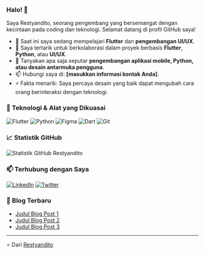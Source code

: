 ### Halo! 👋

Saya Restyandito, seorang pengembang yang bersemangat dengan kecintaan pada coding dan teknologi. Selamat datang di profil GitHub saya!

- 🌱 Saat ini saya sedang mempelajari **Flutter** dan **pengembangan UI/UX**.
- 👯 Saya tertarik untuk berkolaborasi dalam proyek berbasis **Flutter**, **Python**, atau **UI/UX**.
- 💬 Tanyakan apa saja seputar **pengembangan aplikasi mobile, Python, atau desain antarmuka pengguna**.
- 📫 Hubungi saya di: **[masukkan informasi kontak Anda]**.
- ⚡ Fakta menarik: Saya percaya desain yang baik dapat mengubah cara orang berinteraksi dengan teknologi.

### 🔧 Teknologi & Alat yang Dikuasai

![Flutter](https://img.shields.io/badge/-Flutter-black?style=flat-square&logo=flutter)
![Python](https://img.shields.io/badge/-Python-black?style=flat-square&logo=python)
![Figma](https://img.shields.io/badge/-Figma-black?style=flat-square&logo=figma)
![Dart](https://img.shields.io/badge/-Dart-black?style=flat-square&logo=dart)
![Git](https://img.shields.io/badge/-Git-black?style=flat-square&logo=git)

### 📈 Statistik GitHub

![Statistik GitHub Restyandito](https://github-readme-stats.vercel.app/api?username=Restyandito&show_icons=true&theme=radical)

### 📫 Terhubung dengan Saya

[![LinkedIn](https://img.shields.io/badge/-LinkedIn-black?style=flat-square&logo=linkedin)](https://www.linkedin.com/in/Restyandito/)
[![Twitter](https://img.shields.io/badge/-Twitter-black?style=flat-square&logo=twitter)](https://twitter.com/Restyandito)

### 📝 Blog Terbaru

<!-- BLOG-POST-LIST:START -->
- [Judul Blog Post 1](#)
- [Judul Blog Post 2](#)
- [Judul Blog Post 3](#)
<!-- BLOG-POST-LIST:END -->

---

⭐️ Dari [Restyandito](https://github.com/Restyandito)
